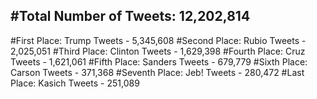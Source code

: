 #Total Number of Tweets: 12,202,814 
---
#First Place: Trump Tweets - 5,345,608
#Second Place: Rubio Tweets - 2,025,051
#Third Place: Clinton Tweets - 1,629,398
#Fourth Place: Cruz Tweets - 1,621,061
#Fifth Place: Sanders Tweets - 679,779
#Sixth Place: Carson Tweets - 371,368
#Seventh Place: Jeb! Tweets - 280,472
#Last Place: Kasich Tweets - 251,089
